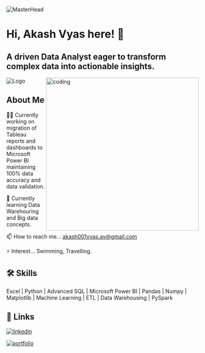
![MasterHead](https://media.licdn.com/dms/image/C4D12AQESj72-s5gEKg/article-cover_image-shrink_600_2000/0/1626753867110?e=2147483647&v=beta&t=Kf7YAuwZtyCGYLNch-Mgc5eOC-7h7uL_dnBAIgsAFRQ)



# Hi, Akash Vyas here! 👋
## A driven Data Analyst eager to transform complex data into actionable insights.
<img align="right" alt="coding" width="400" src="https://user-images.githubusercontent.com/55389276/140866485-8fb1c876-9a8f-4d6a-98dc-08c4981eaf70.gif">



![Logo](https://www.careerguide.com/career/wp-content/uploads/2020/03/data-analysis.gif)
## About Me
👩‍💻 Currently working on migration of Tableau reports and dashboards to Microsoft Power BI maintaining 100% data accuracy and data validation.

🧠 Currently learning Data Warehouring and Big data concepts.



📫 How to reach me... akash001vyas.av@gmail.com



⚡️ Interest... Swimming, Travelling.


## 🛠 Skills
Excel | Python | Advanced SQL | Microsoft Power BI | Pandas  | Numpy | Matplotlib | Machine Learning | ETL | Data Warehousing | PySpark


## 🔗 Links

[![linkedin](https://img.shields.io/badge/linkedin-0A66C2?style=for-the-badge&logo=linkedin&logoColor=white)](https://www.linkedin.com/in/akashh-vyas/)

[![portfolio](https://img.shields.io/badge/-Hackerrank-2EC866?style=for-the-badge&logo=HackerRank&logoColor=white)](https://www.hackerrank.com/profile/akashvyas)


